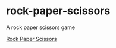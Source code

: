 # rock-paper-scissors

A rock paper scissors game

<a href="https://matthewward-repos.github.io/rock-paper-scissors/" target="_blank" rel='noopener noreferrer'>Rock Paper Scissors</a>
